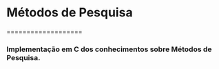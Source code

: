 <h1>Métodos de Pesquisa</h1>
===================

<h3>Implementação em C dos conhecimentos sobre Métodos de Pesquisa.</h3>
